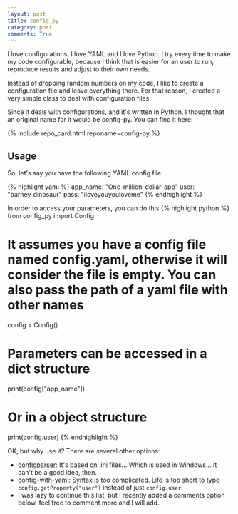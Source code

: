 ```yaml
---
layout: post
title: config_py
category: post
comments: True
---
```


I love configurations, I love YAML and I love Python. I try every time to make my code configurable, because I think
that is easier for an user to run, reproduce results and adjust to their own needs. 

Instead of dropping random numbers on my code, I like to create a configuration file and leave everything there. For 
that reason, I created a very simple class to deal with configuration files.

Since it deals with configurations, and it's written in Python, I thought that an original name for it would be config-py.
You can find it here:

{% include repo_card.html reponame=config-py %}

## Usage

So, let's say you have the following YAML config file:

{% highlight yaml %}
app_name: "One-million-dollar-app"
user: "barney_dinosaur"
pass: "iloveyouyouloveme"
{% endhighlight %}

In order to access your parameters, you can do this 
{% highlight python %}
from config_py import Config

# It assumes you have a config file named config.yaml, otherwise it will consider the file is empty. You can also pass the path of a yaml file with other names
config = Config()
# Parameters can be accessed in a dict structure
print(config["app_name"])
# Or in a object structure
print(config.user)
{% endhighlight %}

OK, but why use it? There are several other options:

* [configparser](https://docs.python.org/3/library/configparser.html): It's based on .ini files... Which is used in Windows...
 It can't be a good idea, then.
* [config-with-yaml](https://pypi.org/project/config-with-yaml/): Syntax is too complicated. Life is too short to type 
```config.getProperty("user")``` instead of just ```config.user```.
* I was lazy to continue this list, but I recently added a comments option below, feel free to comment more and I will add.
